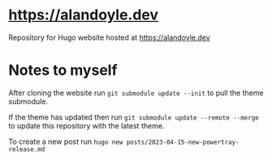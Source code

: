 # https://alandoyle.dev
Repository for Hugo website hosted at https://alandoyle.dev

# Notes to myself
After cloning the website run `git submodule update --init` to pull the theme submodule.

If the theme has updated then run `git submodule update --remote --merge` to update this repository with the latest theme.

To create a new post run `hugo new posts/2023-04-15-new-powertray-release.md`
